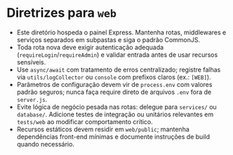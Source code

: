# Diretrizes para `web`

- Este diretório hospeda o painel Express. Mantenha rotas, middlewares e serviços separados em subpastas e siga o padrão CommonJS.
- Toda rota nova deve exigir autenticação adequada (`requireLogin`/`requireAdmin`) e validar entrada antes de usar recursos sensíveis.
- Use `async/await` com tratamento de erros centralizado; registre falhas via `utils/logCollector` ou `console` com prefixos claros (ex.: `[WEB]`).
- Parâmetros de configuração devem vir de `process.env` com valores padrão seguros; nunca faça require direto de arquivos `.env` fora de `server.js`.
- Evite lógica de negócio pesada nas rotas: delegue para `services/` ou `database/`. Adicione testes de integração ou unitários relevantes em `tests/web` ao modificar comportamento crítico.
- Recursos estáticos devem residir em `web/public`; mantenha dependências front-end mínimas e documente instruções de build quando necessário.
